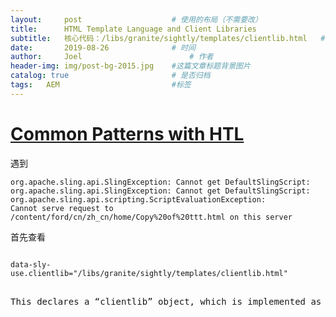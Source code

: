 ```yaml
---
layout:     post   				    # 使用的布局（不需要改）
title:      HTML Template Language and Client Libraries 				# 标题 
subtitle:   核心代码：/libs/granite/sightly/templates/clientlib.html   #副标题
date:       2019-08-26 				# 时间
author:     Joel 						# 作者
header-img: img/post-bg-2015.jpg 	#这篇文章标题背景图片
catalog: true 						# 是否归档
tags:	AEM							#标签
---
```

# [Common Patterns with HTL](https://docs.adobe.com/content/help/en/experience-manager-htl/using/getting-started/getting-started.html) 

遇到 
```
org.apache.sling.api.SlingException: Cannot get DefaultSlingScript:  
org.apache.sling.api.SlingException: Cannot get DefaultSlingScript:  
org.apache.sling.api.scripting.ScriptEvaluationException: 
Cannot serve request to /content/ford/cn/zh_cn/home/Copy%20of%20ttt.html on this server 
```

首先查看
<pre><code>
data-sly-use.clientlib="/libs/granite/sightly/templates/clientlib.html"
</code><pre>

This declares a “clientlib” object, which is imple­ment­ed as a tem­plate.

